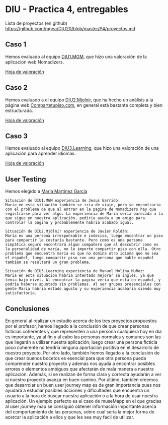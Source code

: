 # DIU - Practica 4, entregables

Lista de proyectos (en github) https://github.com/mgea/DIU20/blob/master/P4/proyectos.md


## Caso 1

Hemos evaluado al equipo [DIU1.MGM](https://github.com/Manu8G/DIU20), que hizo una valoración de la aplicacion web Nomadizers.

[Hoja de valoración](P4/UXCaseStudy-review_DIU1_MGM.xls)

## Caso 2

Hemos evaluado a el equipo [DIU2.Mjolnir](https://github.com/Nintwarr/DIU20), que ha hecho un análisis a la página web [Compartetupiso.com](compartetupiso.com), en general está bastante completa y bien estructurada.

[Hoja de valoración](P4/UXCaseStudy-review_DIU2_Mjolnir.xls)

## Caso 3

Hemos evaluado al equipo [DIU3.Learning](https://github.com/salva12345678/DIU), que hizo una valoración de una aplicación para aprender idiomas.

[Hoja de valoración](P4/UXCaseStudy-review_DIU3_Learning.xls) 

## User Testing

Hemos elegido a [María Martínez García](P1/Persona1.png)

	Situación de DIU1.MGM experiencia de Jesus Garrido:
	Maria en esta situación tambien se iria de viaje, pero se encontraria con el problema de que al entrar en la pagina de Nomadizers hay que registrarse para ver algo. La experiencia de Maria seria parecida a la que sigue en nuestra aplicación, pediria ayuda a un amigo para controlar la pagina y probablemente habria acabado igual.

	Situación de DIU2.Mjölnir experiencia de Javier Roldán:
	María es una persona irresponsable e indecisa, luego encontrar un piso para compartir le costaría bastante. Pero como es una persona simpática seguro encontrará algun compañero que al descubrir como es la personalidad de maría, no le importe compartir piso con ella. Otro problema que encuentra maría es que no domina otro idioma que no sea el español, luego compartir piso con una persona que hable español también se resultará un gran problema.

	Situación de DIU3.Learning experiencia de Manuel Molina Muñoz:
	Maria en esta situación habria intentado mejorar su inglés, ya que tenia bajo nivel. Al encontrar la pagina veria que esta en español, y podria haberse apuntado sin problemas. Al ser grupos presenciales con gente Maria habria estado agusto y su experiencia acabaria siendo muy satisfactoria.


## Conclusiones

En general al realizar un estudio acerca de los tres proyectos propuestos por el profesor, hemos llegado a la conclusión de que crear personas ficticias coherentes y que representen a una persona cualquiera hoy en dia es importante, ya al fin y al cabo las personas normales y comunes son las que llegarán a utilizar nuestra aplicación, luego crear una persona ficticia poco coherente no tendría ninguna aportación positiva en el desarrollo de nuestro proyecto. Por otro lado, también hemos llegado a la conclusión de que crear buenos bocetos es esencial para que otra persona pueda comprender nuestro proyecto y además nos ayuda a encontrar posibles errores o elementos ambiguos que afectarán de mala manera a nuestra aplicación. Además, si se realizan de forma clara y correcta ayudarán a ver si nuestro proyecto avanza en buen camino. Por último, también creemos que desarrolar un buen user journey map es de gran importancia pues nos ayudará a estudiar posibles acciones y dificultades que encuentra un usuario a la hora de buscar nuestra aplicación o a la hora de usar nuestra aplicación. Un ejemplo perfecto es el caso de museMapp en el que gracias al user journey map se consiguió obtener información importante acerca del comportamiento de las personas, sobre cual sería la mejor forma de acercar la aplicación a ellos y que les sea muy facil de utilizar.
